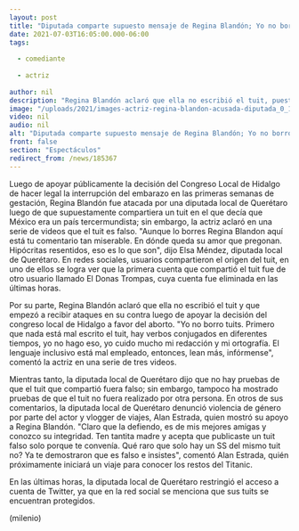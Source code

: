 ```yaml
---
layout: post
title: "Diputada comparte supuesto mensaje de Regina Blandón; Yo no borro tuits -  aclara la actriz"
date: 2021-07-03T16:05:00.000-06:00
tags:
  
  - comediante
  
  - actriz
  
author: nil
description: "Regina Blandón aclaró que ella no escribió el tuit, puesto que no está bien escrito y que además el lenguaje inclusivo que se utilizó en la publicación no está bien empleado. "
image: "/uploads/2021/images-actriz-regina-blandon-acusada-diputada_0_12_1080_672.jpg"
video: nil
audio: nil
alt: "Diputada comparte supuesto mensaje de Regina Blandón; Yo no borro tuits -  aclara la actriz"
front: false
section: "Espectáculos"
redirect_from: /news/185367
---
```


Luego de apoyar públicamente la decisión del Congreso Local de Hidalgo de hacer legal la interrupción del embarazo en las primeras semanas de gestación, Regina Blandón fue atacada por una diputada local de Querétaro luego de que supuestamente compartiera un tuit en el que decía que México era un país tercermundista; sin embargo, la actriz aclaró en una serie de videos que el tuit es falso. 
"Aunque lo borres Regina Blandon aquí está tu comentario tan miserable. En dónde queda su amor que pregonan. Hipócritas resentidos, eso es lo que son", dijo Elsa Méndez,  diputada local de Querétaro. 
En redes sociales, usuarios compartieron el origen del tuit, en uno de ellos se logra ver que la primera cuenta que compartió el tuit fue de otro usuario llamado El Donas Trompas, cuya cuenta fue eliminada en las últimas horas. 

Por su parte, Regina Blandón aclaró que ella no escribió el tuit y que empezó a recibir ataques en su contra luego de apoyar la decisión del congreso local de Hidalgo a favor del aborto. 
"Yo no borro tuits. Primero que nada está mal escrito el tuit, hay verbos conjugados en diferentes tiempos, yo no hago eso, yo cuido mucho mi redacción y mi ortografía. El lenguaje inclusivo está mal empleado, entonces, lean más, infórmense", comentó la actriz en una serie de tres videos. 

Mientras tanto, la diputada local de Querétaro dijo que no hay pruebas de que el tuit que compartió fuera falso; sin embargo, tampoco ha mostrado pruebas de que el tuit no fuera realizado por otra persona. En otros de sus comentarios, la diputada local de Querétaro denunció violencia de género por parte del actor y vlogger de viajes, Alan Estrada, quien mostró su apoyo a Regina Blandón. "Claro que la defiendo, es de mis mejores amigas y conozco su integridad. Ten tantita madre y acepta que publicaste un tuit falso solo porque te convenía. Qué raro que solo hay un SS del mismo tuit no? Ya te demostraron que es falso e insistes", comentó Alan Estrada, quién próximamente iniciará un viaje para conocer los restos del Titanic. 

En las últimas horas, la diputada local de Querétaro restringió el acceso a cuenta de Twitter, ya que en la red social se menciona que sus tuits se encuentran protegidos. 

(milenio)